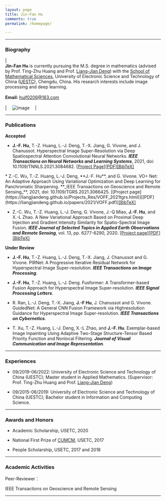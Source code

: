 ```yaml
---
layout: page
title: Jin-Fan Hu
comments: true
permalink: /homepage/

---
```


---


<style>
.biblist { }

/* The item */
.biblist li { }

/* You can define custom styles for plstyle field here. */


/*************************************
   The box that contain BibTeX code
 *************************************/
div.noshow { display: none; }
div.BibTeX {
  margin-right: 1%;
  margin-left: 3%;
  margin-top: 1.2em;
  margin-bottom: 1.3em;
  border: 1px solid silver;
  padding: 0.3em 0.5em;
  background: #eeeeee;
}
div.BibTeX pre { font-size: 85%; overflow: auto;  width: 100%; }
</style>

<script>
function toggleBibtex(articleid) {
  var bib = document.getElementById('bib_'+articleid);
  if (bib) {
    if(bib.className.indexOf('BibTeX') != -1) {
    bib.className.indexOf('noshow') == -1?bib.className = 'BibTeX noshow':bib.className = 'BibTeX';
    }
  } else {
    return;
  }
}
</script>

	
### Biography
 
| <br>**Jin-Fan Hu** is currently pursuing the M.S. degree in mathematics (advised by Prof. Ting-Zhu Huang and Prof. [Liang-Jian Deng](https://liangjiandeng.github.io/)) with the [School of Mathematical Sciences](https://www.math.uestc.edu.cn/), University of Electronic Science and Technology of China ([UESTC](https://www.uestc.edu.cn/)), Chengdu, China. His research interests include image processing and deep learning. <br> <br> **Email:** <hujf0206@163.com>  <br><br>| &emsp;![image](https://J-FHu.github.io/images/Personal.jpg)&emsp; |

---


### Publications

**Accepted**

* **J.-F. Hu**, T.-Z. Huang, L.-J. Deng, T.-X. Jiang, G. Vivone, and J. Chanussot. Hyperspectral Image Super-Resolution via Deep Spatiospectral Attention Convolutional Neural Networks. **_IEEE Transactions on Neural Networks and Learning Systems_**, 2021, doi: 10.1109/TNNLS.2021.3084682. [[Project Page](https://liangjiandeng.github.io/Projects_Res/HSRnet_2021tnnls.html)][[PDF](https://liangjiandeng.github.io/papers/2021/HSRnet_tnnls_2021.pdf)]<a href="javascript:toggleBibtex('Hutnnls')" class="textlink">[BibTeX]</a>
<div id="bib_Hutnnls" class="BibTeX noshow">
<pre>
@ARTICLE{Hutnnls,
	author={Hu, Jin-Fan and Huang, Ting-Zhu and Deng, Liang-Jian and Jiang, Tai-Xiang and Vivone, Gemine and Chanussot, Jocelyn},
	journal={IEEE Transactions on Neural Networks and Learning Systems}, 
	title={Hyperspectral Image Super-Resolution via Deep Spatiospectral Attention Convolutional Neural Networks}, 
	year={2021},
	note={doi\:10.1109/TNNLS.2021.3084682}
   }
</pre>
</div>
* Z.-C. Wu, T.-Z. Huang, L.-J. Deng, **J.-F. Hu**, and G. Vivone. VO+ Net: An Adaptive Approach Using Variational Optimization and Deep Learning for Panchromatic Sharpening. **_IEEE Transactions on Geoscience and Remote Sensing_**, 2021, doi: 10.1109/TGRS.2021.3066425. [[Project page](https://liangjiandeng.github.io/Projects_Res/VOFF_2021tgrs.html)][[PDF](https://liangjiandeng.github.io/papers/2021/VOFF.pdf)]<a href="javascript:toggleBibtex('Wu2021VO')" class="textlink">[BibTeX]</a>
<div id="bib_Wu2021VO" class="BibTeX noshow">
<pre>
@ARTICLE{Wu2021VO,
	author={Z.-C. Wu and T.-Z. Huang and L.-J. Deng and J.-F. Hu and G. Vivone},
	journal={IEEE Transactions on Geoscience and Remote Sensing},
	title={{VO+Net}: An Adaptive Approach Using Variational Optimization and Deep Learning for Panchromatic Sharpening},
	year={2021},
	note={{doi\:10.1109/TGRS.2021.3066425}
   }
</pre>
</div>

* Z.-C. Wu, T.-Z. Huang, L.-J. Deng, G. Vivone, J.-Q Miao, **J.-F. Hu**, and X.-L Zhao. A New Variational Approach Based on Proximal Deep Injection and Gradient Intensity Similarity for Spatio-Spectral Image Fusion. **_IEEE Journal of Selected Topics in Applied Earth Observations and Remote Sensing_**, vol. 13, pp. 6277-6290, 2020. [[Project page](https://liangjiandeng.github.io/Projects_Res/DMPIF_2020jstars.html)][[PDF](https://liangjiandeng.github.io/papers/2020/dmpif_2020jstars.pdf)]<a href="javascript:toggleBibtex('Wu')" class="textlink">[BibTeX]</a>
<div id="bib_Wu" class="BibTeX noshow">
<pre>
@ARTICLE{Wu,  
  title={A new variational approach based on proximal deep injection and gradient intensity similarity for spatio-spectral image fusion},
   author={Wu, Zhong-Cheng and Huang, Ting-Zhu and Deng, Liang-Jian and Vivone, Gemine and Miao, Jia-Qing and Hu, Jin-Fan and Zhao, Xi-Le},
   journal={IEEE Journal of Selected Topics in Applied Earth Observations and Remote Sensing},
   volume={13},
   pages={6277--6290},
   year={2020},
   publisher={IEEE}
   }
</pre>
</div>

**Under Review**

* **J.-F. Hu**, T.-Z. Huang, L.-J. Deng, T.-X. Jiang, J. Chanussot and G. Vivone. PIRNet: A Progressive Iterative Residual Network for Hyperspectral Image Super-resolution. **_IEEE Transactions on Image Processing_**.

* **J.-F. Hu**, T.-Z. Huang, L.-J. Deng. Fusformer: A Transformer-based Fusion Approach for Hyperspectral Image Super-resolution. **_IEEE Signal Processing Letters_**.

* R. Ran, L.-J. Deng, T.-X. Jiang, **J.-F Hu**, J. Chanussot and G. Vivone. GuidedNet: A General CNN Fusion Framework via Highresolution Guidance for Hyperspectral Image Super-resolution. **_IEEE Transactions on Cybernetics_**. 

* T. Xu, T.-Z. Huang, L.-J. Deng, X.-L Zhao, and **J.-F. Hu**. Exemplar-based Image Inpainting Using Adaptive Two-Stage Structure-Tensor Based Priority Function and Nonlocal Filtering. **_Journal of Visual Communication and Image Representation_**.

---

### Experiences 

* 09/2019-06/2022: University of Electronic Science and Technology of China (UESTC); Master student in Applied Mathematics. (Supervisor: Prof. Ting-Zhu Huang and Prof. [Liang-Jian Deng](https://liangjiandeng.github.io/))

* 09/2015-06/2019: University of Electronic Science and Technology of China (UESTC); Bachelor student in Information and Computing Science.

---

### Awards and Honors

* Academic Scholarship, USETC, 2020

* National First Prize of [CUMCM](http://www.mcm.edu.cn/), USETC, 2017

* People Scholarship, USETC, 2017 and 2018

---

### Academic Activities

Peer-Reviewer：

IEEE Transactions on Geoscience and Remote Sensing

---

<script type="text/javascript" src="//rf.revolvermaps.com/0/0/6.js?i=573geowbknl&amp;m=7&amp;c=ffc000&amp;cr1=ffffff&amp;f=arial&amp;l=1&amp;s=170&amp;bv=70" async="async"></script>



